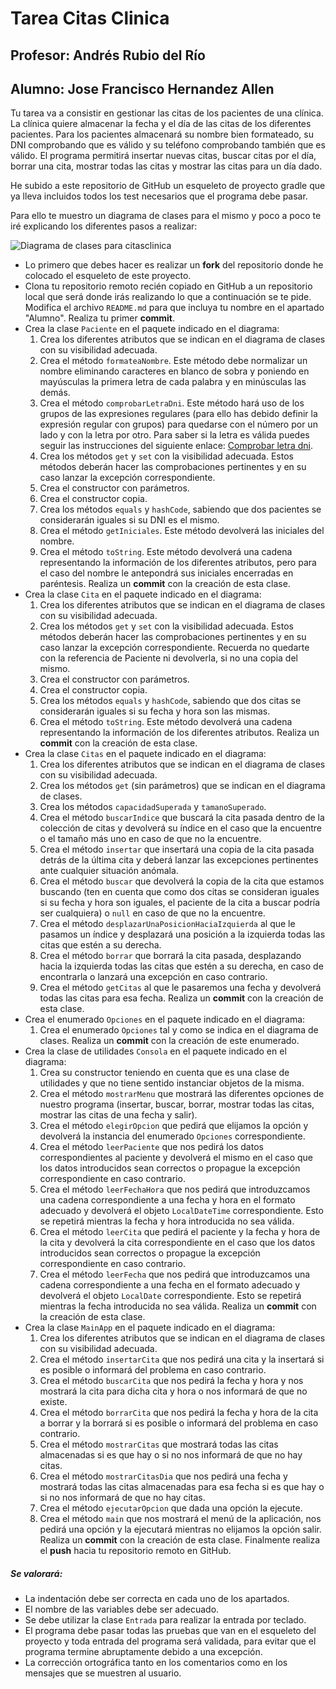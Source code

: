 # Tarea Citas Clinica
## Profesor: Andrés Rubio del Río
## Alumno: Jose Francisco Hernandez Allen

Tu tarea va a consistir en gestionar las citas de los pacientes de una clínica. La clínica quiere almacenar la fecha y el día de las citas de los diferentes pacientes. Para los pacientes almacenará su nombre bien formateado, su DNI comprobando que es válido y su teléfono comprobando también que es válido. El programa permitirá insertar nuevas citas, buscar citas por el día, borrar una cita, mostrar todas las citas y mostrar las citas para un día dado.

He subido a este repositorio de GitHub un esqueleto de proyecto gradle que ya lleva incluidos todos los test necesarios que el programa debe pasar. 

Para ello te muestro un diagrama de clases para el mismo y poco a poco te iré explicando los diferentes pasos a realizar:

![Diagrama de clases para citasclinica](src/main/resources/citasClinica.png)

- Lo primero que debes hacer es realizar un **fork** del repositorio donde he colocado el esqueleto de este proyecto.
- Clona tu repositorio remoto recién copiado en GitHub a un repositorio local que será donde irás realizando lo que a continuación se te pide. Modifica el archivo `README.md` para que incluya tu nombre en el apartado "Alumno". Realiza tu primer **commit**.
- Crea la clase `Paciente` en el paquete indicado en el diagrama:
    1. Crea los diferentes atributos que se indican en el diagrama de clases con su visibilidad adecuada.
    2. Crea el método `formateaNombre`. Este método debe normalizar un nombre eliminando caracteres en blanco de sobra y poniendo en mayúsculas la primera letra de cada palabra y en minúsculas las demás.
    3. Crea el método `comprobarLetraDni`. Este método hará uso de los grupos de las expresiones regulares (para ello has debido definir la expresión regular con grupos) para quedarse con el número por un lado y con la letra por otro. Para saber si la letra es válida puedes seguir las instrucciones del siguiente enlace: [Comprobar letra dni](https://calculadorasonline.com/calcular-la-letra-del-dni-validar-un-dni/).
    4. Crea los métodos `get` y `set` con la visibilidad adecuada. Estos métodos deberán hacer las comprobaciones pertinentes y en su caso lanzar la excepción correspondiente.
    5. Crea el constructor con parámetros.
    6. Crea el constructor copia.
    7. Crea los métodos `equals` y `hashCode`, sabiendo que dos pacientes se considerarán iguales si su DNI es el mismo.
    8. Crea el método `getIniciales`. Este método devolverá las iniciales del nombre.
    9. Crea el método `toString`. Este método devolverá una cadena representando la información de los diferentes atributos, pero para el caso del nombre le antepondrá sus iniciales encerradas en paréntesis. Realiza un **commit** con la creación de esta clase.
- Crea la clase `Cita` en el paquete indicado en el diagrama:
    1. Crea los diferentes atributos que se indican en el diagrama de clases con su visibilidad adecuada.
    2. Crea los métodos `get` y `set` con la visibilidad adecuada. Estos métodos deberán hacer las comprobaciones pertinentes y en su caso lanzar la excepción correspondiente. Recuerda no quedarte con la referencia de Paciente ni devolverla, si no una copia del mismo.
    3. Crea el constructor con parámetros.
    4. Crea el constructor copia.
    5. Crea los métodos `equals` y `hashCode`, sabiendo que dos citas se considerarán iguales si su fecha y hora son las mismas.
    6. Crea el método `toString`. Este método devolverá una cadena representando la información de los diferentes atributos. Realiza un **commit** con la creación de esta clase.
- Crea la clase `Citas` en el paquete indicado en el diagrama:
    1. Crea los diferentes atributos que se indican en el diagrama de clases con su visibilidad adecuada.
    2. Crea los métodos `get` (sin parámetros) que se indican en el diagrama de clases.
    3. Crea los métodos `capacidadSuperada` y `tamanoSuperado`.
    4. Crea el método `buscarIndice` que buscará la cita pasada dentro de la colección de citas y devolverá su índice en el caso que la encuentre o el tamaño más uno en caso de que no la encuentre.
    5. Crea el método `insertar` que insertará una copia de la cita pasada detrás de la última cita y deberá lanzar las excepciones pertinentes ante cualquier situación anómala.
    6. Crea el método `buscar` que devolverá la copia de la cita que estamos buscando (ten en cuenta que como dos citas se consideran iguales si su fecha y hora son iguales, el paciente de la cita a buscar podría ser cualquiera) o `null` en caso de que no la encuentre.
    7. Crea el método `desplazarUnaPosicionHaciaIzquierda` al que le pasamos un índice y desplazará una posición a la izquierda todas las citas que estén a su derecha.
    8. Crea el método `borrar` que borrará la cita pasada, desplazando hacia la izquierda todas las citas que estén a su derecha, en caso de encontrarla o lanzará una excepción en caso contrario.
    9. Crea el método `getCitas` al que le pasaremos una fecha y devolverá todas las citas para esa fecha. Realiza un **commit** con la creación de esta clase.
- Crea el enumerado `Opciones` en el paquete indicado en el diagrama:
    1. Crea el enumerado `Opciones` tal y como se indica en el diagrama de clases. Realiza un **commit** con la creación de este enumerado.
- Crea la clase de utilidades `Consola` en el paquete indicado en el diagrama:
    1. Crea su constructor teniendo en cuenta que es una clase de utilidades y que no tiene sentido instanciar objetos de la misma.
    2. Crea el método `mostrarMenu` que mostrará las diferentes opciones de nuestro programa (insertar, buscar, borrar, mostrar todas las citas, mostrar las citas de una fecha y salir).
    3. Crea el método `elegirOpcion` que pedirá que elijamos la opción y devolverá la instancia del enumerado `Opciones` correspondiente.
    4. Crea el método `leerPaciente` que nos pedirá los datos correspondientes al paciente y devolverá el mismo en el caso que los datos introducidos sean correctos o propague la excepción correspondiente en caso contrario.
    5. Crea el método `leerFechaHora` que nos pedirá que introduzcamos una cadena correspondiente a una fecha y hora en el formato adecuado y devolverá el objeto `LocalDateTime` correspondiente. Esto se repetirá mientras la fecha y hora introducida no sea válida.
    6. Crea el método `leerCita` que pedirá el paciente y la fecha y hora de la cita y devolverá la cita correspondiente en el caso que los datos introducidos sean correctos o propague la excepción correspondiente en caso contrario.
    7. Crea el método `leerFecha` que nos pedirá que introduzcamos una cadena correspondiente a una fecha en el formato adecuado y devolverá el objeto `LocalDate` correspondiente. Esto se repetirá mientras la fecha introducida no sea válida. Realiza un **commit** con la creación de esta clase.
- Crea la clase `MainApp` en el paquete indicado en el diagrama:
    1. Crea los diferentes atributos que se indican en el diagrama de clases con su visibilidad adecuada.
    2. Crea el método `insertarCita` que nos pedirá una cita y la insertará si es posible o informará del problema en caso contrario.
    3. Crea el método `buscarCita` que nos pedirá la fecha y hora y nos mostrará la cita para dicha cita y hora o nos informará de que no existe.
    4. Crea el método `borrarCita` que nos pedirá la fecha y hora de la cita a borrar y la borrará si es posible o informará del problema en caso contrario.
    5. Crea el método `mostrarCitas` que mostrará todas las citas almacenadas si es que hay o si no nos informará de que no hay citas.
    6. Crea el método `mostrarCitasDia` que nos pedirá una fecha y mostrará todas las citas almacenadas para esa fecha si es que hay o si no nos informará de que no hay citas.
    7. Crea el método `ejecutarOpcion` que dada una opción la ejecute.
    8. Crea el método `main` que nos mostrará el menú de la aplicación, nos pedirá una opción y la ejecutará mientras no elijamos la opción salir. Realiza un **commit** con la creación de esta clase. Finalmente realiza el **push** hacia tu repositorio remoto en GitHub.

##### Se valorará:
- La indentación debe ser correcta en cada uno de los apartados.
- El nombre de las variables debe ser adecuado.
- Se debe utilizar la clase `Entrada` para realizar la entrada por teclado.
- El programa debe pasar todas las pruebas que van en el esqueleto del proyecto y toda entrada del programa será validada, para evitar que el programa termine abruptamente debido a una excepción.
- La corrección ortográfica tanto en los comentarios como en los mensajes que se muestren al usuario.
